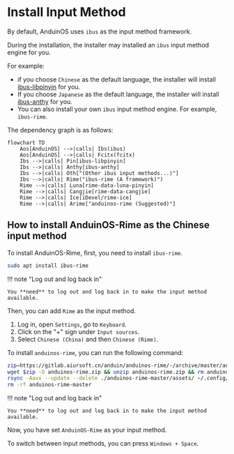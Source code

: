 # Install Input Method

By default, AnduinOS uses `ibus` as the input method framework.

During the installation, the installer may installed an `ibus` input method engine for you.

For example:

* if you choose `Chinese` as the default language, the installer will install [ibus-libpinyin](https://github.com/libpinyin/ibus-libpinyin) for you.
* If you choose `Japanese` as the default language, the installer will install [ibus-anthy](https://github.com/phuang/ibus-anthy) for you.
* You can also install your own `ibus` input method engine. For example, `ibus-rime`.

The dependency graph is as follows:

```mermaid
flowchart TD
    Aos[AnduinOS] -->|calls| Ibs(ibus)
    Aos[AnduinOS] -->|calls| Fcitx(fcitx)
    Ibs -->|calls| Pin[ibus-libpinyin]
    Ibs -->|calls| Anthy[ibus-anthy]
    Ibs -->|calls| Oth["(Other ibus input methods...)"]
    Ibs -->|calls| Rime("ibus-rime (A framework)")
    Rime -->|calls| Luna[rime-data-luna-pinyin]
    Rime -->|calls| Cangjie[rime-data-cangjie]
    Rime -->|calls| Ice[iDevel/rime-ice]
    Rime -->|calls| Arime["anduinos-rime (Suggested)"]
```

## How to install AnduinOS-Rime as the Chinese input method

To install AnduinOS-Rime, first, you need to install `ibus-rime`.

```bash title="Install ibus-rime"
sudo apt install ibus-rime
```

!!! note "Log out and log back in"

    You **need** to log out and log back in to make the input method available.

Then, you can add `Rime` as the input method.

1. Log in, open `Settings`, go to `Keyboard`.
2. Click on the "+" sign under `Input sources`.
3. Select `Chinese (China)` and then `Chinese (Rime)`.

To install `anduinos-rime`, you can run the following command:

```bash title="Install anduinos-rime"
zip=https://gitlab.aiursoft.cn/anduin/anduinos-rime/-/archive/master/anduinos-rime-master.zip
wget $zip -O anduinos-rime.zip && unzip anduinos-rime.zip && rm anduinos-rime.zip
rsync -Aavx --update --delete ./anduinos-rime-master/assets/ ~/.config/ibus/rime/
rm -rf anduinos-rime-master
```

!!! note "Log out and log back in"

    You **need** to log out and log back in to make the input method available.

Now, you have set `AnduinOS-Rime` as your input method.

To switch between input methods, you can press `Windows + Space`.
